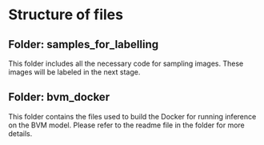 # Structure of files

## Folder: samples_for_labelling
This folder includes all the necessary code for sampling images. These images will be labeled in the next stage.

## Folder: bvm_docker
This folder contains the files used to build the Docker for running inference on the BVM model. Please refer to the readme file in the folder for more details.